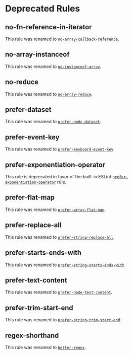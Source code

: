 # Deprecated Rules

## no-fn-reference-in-iterator

This rule was renamed to [`no-array-callback-reference`](rules/no-array-callback-reference.md).

## no-array-instanceof

This rule was renamed to [`no-instanceof-array`](rules/no-instanceof-array.md).

## no-reduce

This rule was renamed to [`no-array-reduce`](rules/no-array-reduce.md).

## prefer-dataset

This rule was renamed to [`prefer-node-dataset`](rules/prefer-node-dataset.md).

## prefer-event-key

This rule was renamed to [`prefer-keyboard-event-key`](rules/prefer-keyboard-event-key.md).

## prefer-exponentiation-operator

This rule is deprecated in favor of the built-in ESLint [`prefer-exponentiation-operator`](https://eslint.org/docs/rules/prefer-exponentiation-operator) rule.

## prefer-flat-map

This rule was renamed to [`prefer-array-flat-map`](rules/prefer-array-flat-map.md).

## prefer-replace-all

This rule was renamed to [`prefer-string-replace-all`](rules/prefer-string-replace-all.md).

## prefer-starts-ends-with

This rule was renamed to [`prefer-string-starts-ends-with`](rules/prefer-string-starts-ends-with.md).

## prefer-text-content

This rule was renamed to [`prefer-node-text-content`](rules/prefer-node-text-content.md).

## prefer-trim-start-end

This rule was renamed to [`prefer-string-trim-start-end`](rules/prefer-string-trim-start-end.md).

## regex-shorthand

This rule was renamed to [`better-regex`](rules/better-regex.md).
